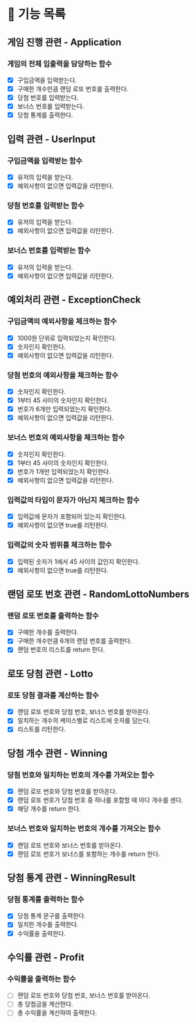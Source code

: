 # 📌 기능 목록

## 게임 진행 관련 - Application
### 게임의 전체 입출력을 담당하는 함수
- [x] 구입금액을 입력받는다.
- [x] 구매한 개수만큼 랜덤 로또 번호를 출력한다.
- [x] 당첨 번호를 입력받는다.
- [x] 보너스 번호를 입력받는다.
- [x] 당첨 통계를 출력한다.

## 입력 관련 - UserInput
### 구입금액을 입력받는 함수
- [x] 유저의 입력을 받는다. 
- [x] 예외사항이 없으면 입력값을 리턴한다.

### 당첨 번호를 입력받는 함수
- [x] 유저의 입력을 받는다.
- [x] 예외사항이 없으면 입력값을 리턴한다.

### 보너스 번호를 입력받는 함수
- [x] 유저의 입력을 받는다.
- [x] 예외사항이 없으면 입력값을 리턴한다.

## 예외처리 관련 - ExceptionCheck
### 구입금액의 예외사항을 체크하는 함수
- [x] 1000원 단위로 입력되었는지 확인한다.
- [x] 숫자인지 확인한다.
- [x] 예외사항이 없으면 입력값을 리턴한다.

### 당첨 번호의 예외사항을 체크하는 함수
- [x] 숫자인지 확인한다.
- [x] 1부터 45 사이의 숫자인지 확인한다.
- [x] 번호가 6개만 입력되었는지 확인한다.
- [x] 예외사항이 없으면 입력값을 리턴한다.

### 보너스 번호의 예외사항을 체크하는 함수
- [x] 숫자인지 확인한다.
- [x] 1부터 45 사이의 숫자인지 확인한다.
- [x] 번호가 1개만 입력되었는지 확인한다.
- [x] 예외사항이 없으면 입력값을 리턴한다.

### 입력값의 타입이 문자가 아닌지 체크하는 함수
- [x] 입력값에 문자가 포함되어 있는지 확인한다.
- [x] 예외사항이 없으면 true를 리턴한다.

### 입력값의 숫자 범위를 체크하는 함수
- [x] 입력된 숫자가 1에서 45 사이의 값인지 확인한다.
- [x] 예외사항이 없으면 true를 리턴한다.

## 랜덤 로또 번호 관련 - RandomLottoNumbers
### 랜덤 로또 번호를 출력하는 함수
- [x] 구매한 개수를 출력한다.
- [x] 구매한 개수만큼 6개의 랜덤 번호를 출력한다.
- [x] 랜덤 번호의 리스트를 return 한다.

## 로또 당첨 관련 - Lotto
### 로또 당첨 결과를 계산하는 함수
- [x] 랜덤 로또 번호와 당첨 번호, 보너스 번호를 받아온다.
- [x] 일치하는 개수의 케이스별로 리스트에 숫자를 담는다.
- [x] 리스트를 리턴한다.

## 당첨 개수 관련 - Winning
### 당첨 번호와 일치하는 번호의 개수를 가져오는 함수
- [x] 랜덤 로또 번호와 당첨 번호를 받아온다.
- [x] 랜덤 로또 번호가 당첨 번호 중 하나를 포함할 때 마다 개수를 센다.
- [x] 해당 개수를 return 한다.

### 보너스 번호와 일치하는 번호의 개수를 가져오는 함수
- [x] 랜덤 로또 번호와 보너스 번호를 받아온다.
- [x] 랜덤 로또 번호가 보너스를 포함하는 개수를 return 한다.

## 당첨 통계 관련 - WinningResult
### 당첨 통계를 출력하는 함수
- [x] 당첨 통계 문구를 출력한다.
- [x] 일치한 개수를 출력한다.
- [x] 수익률을 출력한다.

## 수익률 관련 - Profit
### 수익률을 출력하는 함수
- [ ] 랜덤 로또 번호와 당첨 번호, 보너스 번호를 받아온다.
- [ ] 총 당첨금을 계산한다.
- [ ] 총 수익률을 계산하여 출력한다.